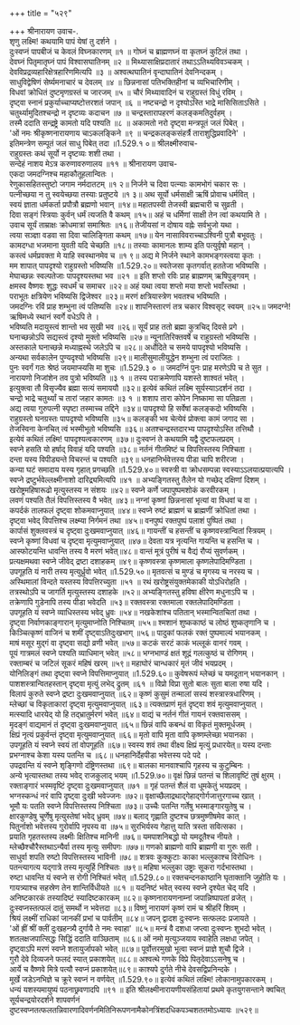 +++
title = "५२९"

+++
श्रीनारायण उवाच-.  
शृणु लक्ष्मि! कथयामि पापं येषां तु दर्शने ।  
दुःस्वप्नं पापबीजं च केवलं विघ्नकारणम् ॥१ ॥
गोघ्नं च ब्राह्मणघ्नं वा कृतघ्नं कुटिलं तथा ।  
देवघ्नं पितृमातृघ्नं पापं विश्वासघातिनम् ॥२ ॥
मिथ्यासाक्षिप्रदातारं तथाऽऽतिथ्यविवञ्चकम् ।  
देवविप्रद्रव्यहारिक्षेत्रहारिणमित्यपि ॥३ ॥
अश्वत्थघातिनं वृन्दाघातिनं देवनिन्दकम् ।  
साधुविद्वेषिणं सेर्ष्यमनाचारं च देवलम् ॥४ ॥
छिन्ननासां पतिभक्तिहीनां च व्यभिचारिणीम् ।  
विधवां क्रोधितं दुष्टमृणग्रस्तं च जारजम् ॥५ ॥
चौरं मिथ्यावादिनं च राहुग्रस्तं विधुं रविम् ।  
दृष्ट्वा स्नानं प्रकुर्याच्चाप्यष्टोत्तरशतं जपान् ॥६ ॥
नष्टचन्द्रो न दृश्योऽस्ति भाद्रे मासिसिताऽसिते ।  
चतुर्थ्यामुदितश्चन्द्रो न दृष्टव्यः कदाचन ॥७ ॥
चन्द्रस्तारापहरणं कलङ्कमतिदुर्वहम् ।  
तस्मै ददाति सन्द्रष्ट्रे कामतो यदि पश्यति ॥८ ॥
अकामतो नरो दृष्ट्वा मन्त्रपूतं जलं पिबेत् ।  
'ओं नमः श्रीकृष्णनारायणाय चाऽकलङ्किने ॥९ ॥
चन्द्रकलङ्कसंहर्त्रै ताराशुद्धिप्रवादिने' ।  
इतिमन्त्रेण सम्पूतं जलं साधु पिबेत् तदा ॥1.529.१ ०॥
श्रीलक्ष्मीरुवाच-  
राहुग्रस्तः कथं सूर्यो न दृष्टव्यः शशी तथा ।  
सन्देहं नाशय मेऽत्र करुणावरुणालय ॥११ ॥
श्रीनारायण उवाच-  
एकदा जमदग्निश्च महाकौतूहलान्वितः ।  
रेणुकासहितस्तुष्टो जगाम नर्मदातटम् ॥१ २॥
निर्जने च दिवा पत्न्याः कामभोगं चकार सः ।  
पत्नीच्छया न तु स्वयेच्छया तस्याः प्रतुष्टये ॥१ ३॥
अथ सूर्यो धर्मसाक्षी ऋषिं प्रोवाच धर्मवित् ।  
स्वयं ज्ञाता धर्मकर्ता प्रपौत्रौ ब्रह्मणो भवान् ॥१४॥
महातपस्वी तेजस्वी ब्रह्मचारी च सुव्रती ।  
दिवा सङ्गं स्त्रियाः कुर्वन् धर्मं त्यजति वै कथम् ॥१५॥
अहं च धर्मिणां साक्षी तेन त्वां कथयामि ते ।  
उवाच सूर्यं ताम्राक्षः क्रोधमात्रां समाश्रितः ॥१६॥
तेजीयसां न दोषाय वह्नेः सर्वभुजो यथा ।  
त्वया सञ्ज्ञा वडवा सा दिवा चालिङ्गिता कथम् ॥१७॥
येन नासाविवराच्चाऽश्विनी पुत्रौ बभूवतुः ।  
कामदग्धा भजमाना युवती यदि चेच्छति ॥१८॥
तस्याः कामानलः शाम्य इति पत्युर्वृषो महान् ।  
कस्त्वं धर्मप्रवक्ता मे याहि स्वस्थानमेव च ॥१ ९॥
अद्य मे निर्जने स्थाने कामभङ्गस्त्वया कृतः ।  
मम शापात् पापदृश्यो राहुग्रस्तो भविष्यसि ॥1.529.२०॥
स्वतेजसा कृतगर्वात् हततेजा भविष्यसि ।  
मेघाच्छन्नः स्वल्पतेजाः पापदृश्यस्तथा भव ॥२१ ॥
इति शप्तो रविः प्राह ब्राह्मणम् ऋषिपुङ्गवम् ।  
क्षमस्व वैष्णवः शुद्धः स्वधर्मं च समाचर ॥२२॥
अहं यथा त्वया शप्तो मया शप्तो भवाँस्तथा ।  
पराभूतः क्षत्रियेण भविष्यसि द्विजेश्वर ॥२३॥
मरणं क्षत्रियास्त्रेण भवतश्च भविष्यति ।  
जमदग्निः रविं प्राह शम्भुना त्वं पतिष्यसि ॥२४॥
शापनिस्तारणं तत्र चकार विश्वसृट् स्वयम् ॥२५॥
जमदग्ने! ऋषिमध्ये स्थानं स्वर्गे वधेऽपि ते ।  
भविष्यति मदायुस्त्वं शान्तो भव सुखी भव ॥२६॥
सूर्यं प्राह ततो ब्रह्मा कुत्रचिद् दिवसे प्रगे ।  
घनाच्छन्नोऽपि सद्यस्त्वं दृश्यो मुक्तो भविष्यसि ॥२७॥
न्यूनातिरिक्तवर्षे च राहुग्रस्तो भविष्यसि ।  
अस्तकाले घनाच्छन्ने मध्याह्नस्थे जलेऽपि च ॥२८॥
अर्धोदिते च समये पापदृश्यो भविष्यसि ।  
अन्यथा सर्वकालेन पुण्यदृश्यो भविष्यसि ॥२९॥
मालीसुमालीयुद्धेन शम्भुना त्वं पराजितः ।  
पुनः स्वर्गं गतः श्रेष्ठं जयमाप्स्यसि मा शुचः ॥1.529.३ ० ॥
जमदग्निं पुनः प्राह मरणेऽपि च ते सुत ।  
नारायणो निजांशेन तव पुत्रो भविष्यति ॥३ १ ॥
तस्य पराक्रमेणापि यशस्ते शाश्वतं भवेत् ।  
इत्युक्त्वा तौ विसृज्यैव ब्रह्मा सत्यं समाययौ ॥३२॥
इत्येवं कथितं लक्ष्मि सूर्यस्याऽदर्शनं तदा ।  
चन्द्रो भाद्रे चतुर्थ्यां च तारां जहार कामतः ॥३ १ ॥
शशाप तारा कोपेन निष्कामा सा पतिव्रता ।  
अद्य त्वया गुरुपत्नी स्पृष्टा तस्माच्च तद्दिने ॥३४॥
पापदृश्यो हि सर्वेषां कलङ्कदो भविष्यसि ।  
राहुग्रस्तो घनग्रस्तः पापदृश्यो भविष्यसि ॥३५॥
कलङ्की भव चेत्येवं प्रोक्त्वा कामं जगाद सा ।  
तेजस्विना केनचित् त्वं भस्मीभूतो भविष्यसि ॥३६॥
अतश्चन्द्रस्तदारभ्य पापदृश्योऽस्ति तत्तिथौ ।  
इत्येवं कथितं लक्ष्मि! पापदृश्यत्वकारणम् ॥३७॥
दुःस्वप्नं ते कथयामि यद्वै दुष्टफलप्रदम् ।  
स्वप्ने हसति यो हर्षाद् विवाहं यदि पश्यति ॥३८॥
नर्तनं गीतमिष्टं च विपत्तिस्तस्य निश्चिता ।  
दन्ता यस्य विपीड्यन्ते विचरन्तं च पश्यति ॥३९॥
धनहानिर्भवेत्तस्य पीडा चापि शरीरजा ।  
कन्या घटं समादाय यस्य गृहात् प्रगच्छति ॥1.529.४०॥
स्वस्त्री वा क्रोधसम्पन्ना स्वस्याऽऽलयात्प्रयात्यपि ।  
स्वप्ने द्रष्टुर्भवेल्लक्ष्मीनाशो दारिद्र्यमित्यपि ॥४१ ॥
अभ्यङ्गितस्तु तैलेन यो गच्छेद् दक्षिणां दिशम् ।  
खरोष्ट्रमहिषारूढो मृत्युस्तस्य न संशयः ॥४२॥
स्वप्ने कर्णे जपापुष्पमशोकं करवीरकम् ।  
लवणं पश्यति तैलं विपत्तिस्तस्य वै भवेत् ॥४३॥
नग्नां कृष्णां छिन्ननासां भृत्यां वा विधवां च वा ।  
कपर्दकं तालफलं दृष्ट्वा शोकमवाप्नुयात् ॥४४॥
स्वप्ने रुष्टं ब्राह्मणं च ब्राह्मणीं क्रोधितां तथा ।  
दृष्ट्वा भवेद् विपत्तिश्च लक्ष्म्या निर्गमनं तथा ॥४५॥
वनपुष्पं रक्तपुष्पं पलाशं पुष्पितं तथा ।  
कार्पासं शुक्लवस्त्रं च दृष्ट्वा दुःखमवाप्नुयात् ॥४६॥
गायन्तीं च हसन्तीं च कृष्णवस्त्रान्वितां स्त्रियम् ।  
स्वप्ने कृष्णां विधवां च दृष्ट्वा मृत्युमवाप्नुयात् ॥४७॥
देवता यत्र नृत्यन्ति गायन्ति च हसन्ति च ।  
आस्फोटयन्ति धावन्ति तस्य वै मरणं भवेत्॥४८॥
वान्तं मूत्रं पुरीषं च वैद्यं रौप्यं सुवर्णकम् ।  
प्रत्यक्षमथवा स्वप्ने जीवेद् द्रष्टा दशाहकम् ॥४९॥
कृष्णवस्त्रा कृष्णमाला कृष्णलेपादिमण्डिता ।  
उपगूहति यं नारी तस्य मृत्युर्ध्रुवो भवेत् ॥1.529.५०॥
मृतवत्सं च मुण्डं च मृगस्य च नरस्य च ।  
अस्थिमालां विन्दते यस्तस्य विपत्तिरच्युता ॥५१ ॥
रथं खरोष्ट्रसंयुक्तमेकाकी योऽधिरोहति ।  
तत्रस्थोऽपि च जागर्ति मृत्युस्तस्य दशाहके ॥५२॥
अभ्यङ्गितस्तु हविषा क्षीरेण मधुनाऽपि च ।  
तक्रेणापि गुडेनापि तस्य पीडा भवेदति ॥५३॥
रक्तवस्त्रा रक्तमाला रक्तलेपादिमण्डिता ।  
उपगूहति यं स्वप्ने व्याधिस्तस्य भवेद् ध्रुवः ॥५४॥
नखकेशांश्च पतितान् भस्मान्वितचितां तथा ।  
दृष्ट्वा निर्वाणकाङ्गारान् मृत्युमाप्नोति निश्चितम् ॥५५॥
श्मशानं शुष्ककाष्ठं च लोष्ठं शुष्कतृणानि च ।  
किञ्चित्कृष्णं वाजिनं च शमीं दृष्ट्वाऽतिदुःखभाग् ॥५६॥
पादुकां फलकं रक्तं पुष्पमाल्यं भयानकम् ।  
माषं मसूर मुद्गं वा दृष्ट्वा सद्यो व्रणी भवेत् ॥५७॥
कटकं सरटं काकं भल्लूकं वानरं गवम् ।  
पूयं गात्रमलं स्वप्ने पश्यति व्याधिमान् भवेत् ॥५८॥
भग्नभाण्डं क्षतं शूद्रं गलत्कुष्ठं च रोगिणम् ।  
रक्ताम्बरं च जटिलं सूकरं महिषं खरम् ॥५९॥
महाघोरं चान्धकारं मृतं जीवं भयप्रदम् ।  
योनिलिङ्गं तथा दृष्ट्वा स्वप्ने विपत्तिमाप्नुयात् ॥1.529.६०॥
कुवेषरूपं म्लेच्छं च यमदूतान् भयानकान् ।  
पाशशस्त्रान्वितहस्तान् दृष्ट्वा मृत्युं लभेद् द्रुतम् ॥६१ ॥
विप्रो विप्रा सुतो बालः सुता बाला रुषा यदि ।  
विलापं कुरुते स्वप्ने द्रष्टा दुःखमवाप्नुयात् ॥६२॥
कृष्णं कुसुमं तन्मालां सस्यं शस्त्रास्त्रधारिणम् ।  
म्लेच्छां च विकृताकारां दृष्ट्वा मृत्युमवाप्नुयात् ॥६३॥
त्यक्तप्राणं मृतं दृष्ट्वा शवं मृत्युमवाप्नुयात् ।  
मत्स्यादि धारयेद् यो हि तद्भ्रातुर्मरणं भवेत् ॥६४॥
वाद्यं च नर्तनं गीतं गायनं रक्तवाससम् ।  
मृदङ्गं वाद्यमानं तं दृष्ट्वा दुःखमवाप्नुयात् ॥६५॥
छिन्नं वापि कबन्धं वा विकृतं मुक्तमूर्धजम् ।  
क्षिप्रं नृत्यं प्रकुर्वन्तं दृष्ट्वा मृत्युमवाप्नुयात् ॥६६॥
मृतो वापि मृता वापि कृष्णम्लेच्छा भयानका ।  
उपगूहति यं स्वप्ने स्वयं तां वोपगूहति ॥६७॥
स्वस्य शवं तथा वीक्ष्य क्षिप्रं मृत्युं प्रधारयेत्॥
यस्य दन्ताः प्रभग्नाश्च केशा यस्य पतन्ति च ॥६८॥
धनहानिर्देहपीडा भवेत्तस्य पदे पदे ।  
उपद्रवन्ति यं स्वप्ने शृङ्गिणो दंष्ट्रिणस्तथा ॥६९॥
बालका मानवाश्चापि गृहस्य च कुटुम्बिनः ।  
अन्ये भृत्यास्तथा तस्य भवेद् राजकुलाद् भयम् ॥1.529.७०॥
वृक्षं छिन्नं पतन्तं च शिलावृष्टिं तुषं क्षुरम् ।  
रक्ताङ्गारं भस्मवृष्टिं दृष्ट्वा दुःखमवाप्नुयात् ॥७१ ॥
गृहं पतन्तं शैलं वा धूमकेतुं भयप्रदम् ।  
भग्नस्कन्धं नरं वापि दृष्ट्वा दुःखी भवेज्जनः ॥७२॥
वृक्षाच्छैलाद्रथाद्गेहाद्गोर्गजात्तुरगाच्च खात् ।  
भूमौ यः पतति स्वप्ने विपत्तिस्तस्य निश्चिता ॥७३॥
उच्चैः पतन्ति गर्तेषु भस्माङ्गारयुतेषु च ।  
क्षारकुण्डेषु चूर्णेषु मृत्युस्तेषां भवेद् ध्रुवम् ॥७४॥
बलाद् गृह्णाति दुष्टश्च छत्रमुष्णीषमेव कात् ।  
पितुर्नाशो भवेत्तस्य गुरोर्वापि नृपस्य वा ॥७५॥
सुरभिर्यस्य गेहात्तु याति त्रस्ता सवित्सका ।  
प्रयाति गृहतस्तस्य लक्ष्मीः क्षितिश्च मानिनी ॥७६॥
यमपाशनिबद्धो यो यमदूतैश्च नीयते ।  
म्लेच्छैश्चौरैस्तथाऽन्यैर्वा तस्य मृत्युः समीपगः ॥७७॥
गणको ब्राह्मणो वापि ब्राह्मणी वा गुरुः सती ।  
साधुर्वा शपति रुष्टो विपत्तिस्तस्य भाविनी ॥७८॥
शत्रवः कुक्कुटाः काका भल्लुकाश्च विरोधिनः ।  
पतन्त्यागत्य यद्गात्रे तस्य मृत्युर्हि निश्चितः ॥७९॥
महिषा भल्लुका उष्ट्राः सूकरा गर्दभास्तथा ।  
रुष्टा धावन्ति यं स्वप्ने स रोगी निश्चितं भवेत् ॥1.529.८०॥
रक्तचन्दनकाष्ठानि घृताक्तानि जुहोति यः ।  
गायत्र्याश्च सहस्रेण तेन शान्तिर्विधीयते ॥८१ ॥
यदनिष्टं भवेत् स्वस्य स्वप्ने दृश्येत चेद् यदि ।  
अनिष्टकारकं तस्यादिष्टं स्यादिष्टकारकम् ॥८२॥
कृष्णनारायणनाम्नां जपान्निष्पापतां व्रजेत् ।  
दुःस्वप्नस्तत्फलं दातुं समर्थो न भवेत्तदा ॥८३॥
विष्णुं नारायणं कृष्णं रामं च श्रीहरिं शिवम् ।  
श्रियं लक्ष्मीं राधिकां जानकीं प्रभां च पार्वतीम् ॥८४॥
जपन् द्वादश दुःस्वप्नः सत्फलदः प्रजायते ।  
'ओं ह्रीं श्रीं क्लीं दुःखहन्त्र्यै दुर्गायै ते नमः स्वाहा' ॥८५॥
मन्त्रं वै दशधा जप्त्वा दुःस्वप्नः शुभदो भवेत् ।  
शतलक्षजपात्सिद्धः सिद्धिं ददाति वाञ्छिताम् ॥८६॥
ओं नमो मृत्युञ्जयाय स्वाहेति लक्षधा जपेत् ।  
दृष्ट्वाऽपि मरणं स्वप्ने शतायुर्जापको भवेत् ॥८७॥
पूर्वोत्तरमुखो भूत्वा स्वप्नं प्राज्ञे शुचौ द्विजे ।  
गुरौ देवे दिव्यजने फलदं स्यात् प्रकाशयेत् ॥८८॥
अश्वत्थे गणके विप्रे पितृदेवाऽऽसनेषु च ।  
आर्ये च वैष्णवे मित्रे पत्यौ स्वप्नं प्रकाशयेत्॥८९॥
काश्यपे दुर्गते नीचे देवसद्विप्रनिन्दके ।  
मूर्खे जडेऽनभिज्ञे च क्रूरे स्वप्नं न वर्णयेत् ॥1.529.९०॥
इत्येवं कथितं लक्ष्मि! लोकानामुपकारकम् ।  
धन्यं यशस्यमायुष्यं पठनाछ्रवणादपि ॥९१ ॥
इति श्रीलक्ष्मीनारायणीयसंहितायां प्रथमे कृतयुगसन्ताने क्वचित् सूर्यचन्द्रयोरदर्शने शापवर्णनं दुष्टस्वप्नतत्फलतन्निवारणादिवर्णनमितिनिरूपणनामैकोनत्रिंशदधिकपञ्चशततमोऽध्यायः ॥५२९॥
    
